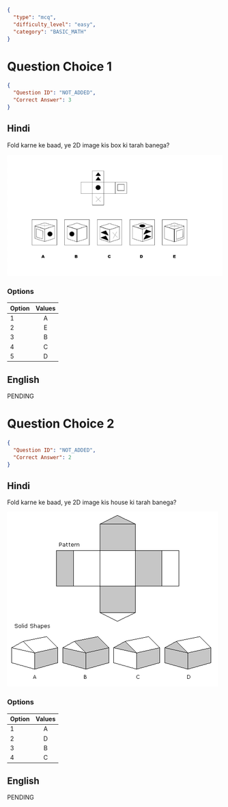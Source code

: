 ```json
{
  "type": "mcq",
  "difficulty_level": "easy",
  "category": "BASIC_MATH"
}
```

# Question Choice 1
```json
{
  "Question ID": "NOT_ADDED",
  "Correct Answer": 3
}
```
## Hindi
Fold karne ke baad, ye 2D image kis box ki tarah banega?

![](images/question_15/choice1.png)

### Options
| Option | Values |
|:-------|:------:|
| 1      | A      |
| 2      | E      |
| 3      | B      |
| 4      | C      |
| 5      | D      |

## English
PENDING

# Question Choice 2
```json
{
  "Question ID": "NOT_ADDED",
  "Correct Answer": 2
}
```
## Hindi
Fold karne ke baad, ye 2D image kis house ki tarah banega?

![](images/question_15/choice2.gif)

### Options
| Option | Values |
|:-------|:------:|
| 1      | A      |
| 2      | D      |
| 3      | B      |
| 4      | C      |


## English
PENDING
